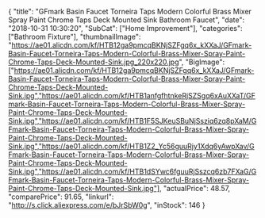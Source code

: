 {
	"title": "GFmark Basin Faucet Torneira Taps Modern Colorful Brass Mixer Spray Paint Chrome Taps Deck Mounted Sink Bathroom Faucet",
	"date": "2018-10-31 10:30:20",
	"SubCat": ["Home Improvement"],
	"categories": ["Bathroom Fixture"],
	"thumbnailImage": "https://ae01.alicdn.com/kf/HTB12ga9pmcqBKNjSZFgq6x_kXXaJ/GFmark-Basin-Faucet-Torneira-Taps-Modern-Colorful-Brass-Mixer-Spray-Paint-Chrome-Taps-Deck-Mounted-Sink.jpg_220x220.jpg",
	"BigImage": ["https://ae01.alicdn.com/kf/HTB12ga9pmcqBKNjSZFgq6x_kXXaJ/GFmark-Basin-Faucet-Torneira-Taps-Modern-Colorful-Brass-Mixer-Spray-Paint-Chrome-Taps-Deck-Mounted-Sink.jpg","https://ae01.alicdn.com/kf/HTB1anfgfhtnkeRjSZSgq6xAuXXaT/GFmark-Basin-Faucet-Torneira-Taps-Modern-Colorful-Brass-Mixer-Spray-Paint-Chrome-Taps-Deck-Mounted-Sink.jpg","https://ae01.alicdn.com/kf/HTB1F5SJKeuSBuNjSsziq6zq8pXaM/GFmark-Basin-Faucet-Torneira-Taps-Modern-Colorful-Brass-Mixer-Spray-Paint-Chrome-Taps-Deck-Mounted-Sink.jpg","https://ae01.alicdn.com/kf/HTB1Z2_Yc56guuRjy1Xdq6yAwpXav/GFmark-Basin-Faucet-Torneira-Taps-Modern-Colorful-Brass-Mixer-Spray-Paint-Chrome-Taps-Deck-Mounted-Sink.jpg","https://ae01.alicdn.com/kf/HTB1dSYwc6fguuRjSszcq6zb7FXaG/GFmark-Basin-Faucet-Torneira-Taps-Modern-Colorful-Brass-Mixer-Spray-Paint-Chrome-Taps-Deck-Mounted-Sink.jpg"],
	"actualPrice": 48.57,
	"comparePrice": 91.65,
	"linkurl": "http://s.click.aliexpress.com/e/bJrSbW0g",
	"inStock": 146
}
